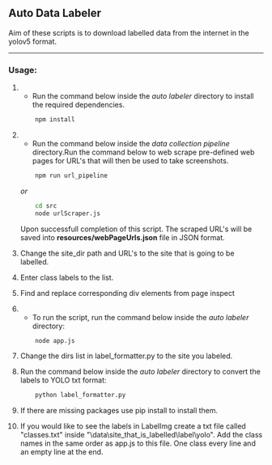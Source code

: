 ## Auto Data Labeler
Aim of these scripts is to download labelled data from the internet in the yolov5 format.

---

### Usage:
1)
      * Run the command below inside the *auto labeler* directory to install the required dependencies.

    ```bash
        npm install
    ```
2)
    * Run the command below inside the *data collection pipeline* directory.Run the command below to web scrape pre-defined web pages for URL's that will then be used to take screenshots.
    ```bash
        npm run url_pipeline
    ```
    *or*
    
    ```bash
        cd src
        node urlScraper.js
    ```
    Upon successfull completion of this script. The scraped URL's will be saved into **resources/webPageUrls.json** file in JSON format.
3)
    Change the site_dir path and URL's to the site that is going to be labelled.

4)
    Enter class labels to the list.

5)
    Find and replace corresponding div elements from page inspect

6)
    * To run the script,  run the command below inside the *auto labeler* directory:

    ```bash
        node app.js
    ```
7)
    Change the dirs list in label_formatter.py to the site you labeled.
    
8)
    Run the command below  inside the *auto labeler* directory to convert the labels to YOLO txt format:
    ```bash
        python label_formatter.py
    ```
9)
    If there are missing packages use pip install to install them.

10)
    If you would like to see the labels in LabelImg create a txt file called "classes.txt" inside "\\data\\site_that_is_labelled\\label\\yolo".
    Add the class names in the same order as app.js to this file. One class every line and an empty line at the end. 